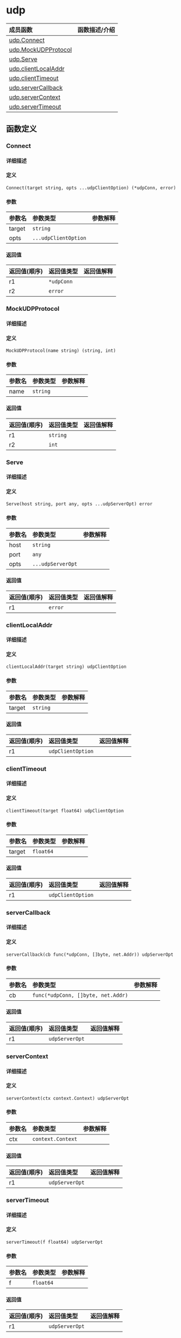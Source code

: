 # udp

|成员函数|函数描述/介绍|
|:------|:--------|
| [udp.Connect](#connect) ||
| [udp.MockUDPProtocol](#mockudpprotocol) ||
| [udp.Serve](#serve) ||
| [udp.clientLocalAddr](#clientlocaladdr) ||
| [udp.clientTimeout](#clienttimeout) ||
| [udp.serverCallback](#servercallback) ||
| [udp.serverContext](#servercontext) ||
| [udp.serverTimeout](#servertimeout) ||


## 函数定义
### Connect

#### 详细描述


#### 定义

`Connect(target string, opts ...udpClientOption) (*udpConn, error)`

#### 参数
|参数名|参数类型|参数解释|
|:-----------|:---------- |:-----------|
| target | `string` |   |
| opts | `...udpClientOption` |   |

#### 返回值
|返回值(顺序)|返回值类型|返回值解释|
|:-----------|:---------- |:-----------|
| r1 | `*udpConn` |   |
| r2 | `error` |   |


### MockUDPProtocol

#### 详细描述


#### 定义

`MockUDPProtocol(name string) (string, int)`

#### 参数
|参数名|参数类型|参数解释|
|:-----------|:---------- |:-----------|
| name | `string` |   |

#### 返回值
|返回值(顺序)|返回值类型|返回值解释|
|:-----------|:---------- |:-----------|
| r1 | `string` |   |
| r2 | `int` |   |


### Serve

#### 详细描述


#### 定义

`Serve(host string, port any, opts ...udpServerOpt) error`

#### 参数
|参数名|参数类型|参数解释|
|:-----------|:---------- |:-----------|
| host | `string` |   |
| port | `any` |   |
| opts | `...udpServerOpt` |   |

#### 返回值
|返回值(顺序)|返回值类型|返回值解释|
|:-----------|:---------- |:-----------|
| r1 | `error` |   |


### clientLocalAddr

#### 详细描述


#### 定义

`clientLocalAddr(target string) udpClientOption`

#### 参数
|参数名|参数类型|参数解释|
|:-----------|:---------- |:-----------|
| target | `string` |   |

#### 返回值
|返回值(顺序)|返回值类型|返回值解释|
|:-----------|:---------- |:-----------|
| r1 | `udpClientOption` |   |


### clientTimeout

#### 详细描述


#### 定义

`clientTimeout(target float64) udpClientOption`

#### 参数
|参数名|参数类型|参数解释|
|:-----------|:---------- |:-----------|
| target | `float64` |   |

#### 返回值
|返回值(顺序)|返回值类型|返回值解释|
|:-----------|:---------- |:-----------|
| r1 | `udpClientOption` |   |


### serverCallback

#### 详细描述


#### 定义

`serverCallback(cb func(*udpConn, []byte, net.Addr)) udpServerOpt`

#### 参数
|参数名|参数类型|参数解释|
|:-----------|:---------- |:-----------|
| cb | `func(*udpConn, []byte, net.Addr)` |   |

#### 返回值
|返回值(顺序)|返回值类型|返回值解释|
|:-----------|:---------- |:-----------|
| r1 | `udpServerOpt` |   |


### serverContext

#### 详细描述


#### 定义

`serverContext(ctx context.Context) udpServerOpt`

#### 参数
|参数名|参数类型|参数解释|
|:-----------|:---------- |:-----------|
| ctx | `context.Context` |   |

#### 返回值
|返回值(顺序)|返回值类型|返回值解释|
|:-----------|:---------- |:-----------|
| r1 | `udpServerOpt` |   |


### serverTimeout

#### 详细描述


#### 定义

`serverTimeout(f float64) udpServerOpt`

#### 参数
|参数名|参数类型|参数解释|
|:-----------|:---------- |:-----------|
| f | `float64` |   |

#### 返回值
|返回值(顺序)|返回值类型|返回值解释|
|:-----------|:---------- |:-----------|
| r1 | `udpServerOpt` |   |


